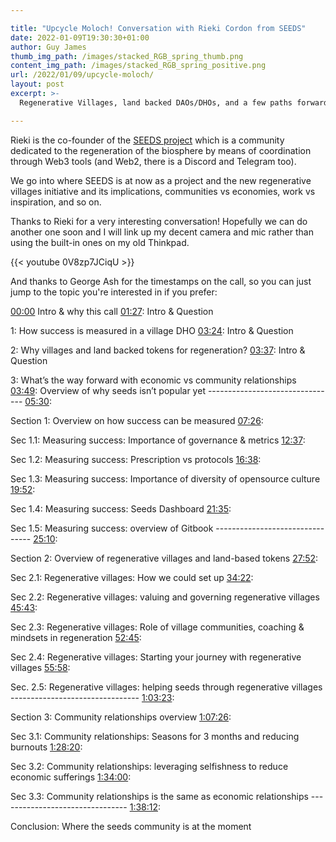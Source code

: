 ```yaml
---

title: "Upcycle Moloch! Conversation with Rieki Cordon from SEEDS"
date: 2022-01-09T19:30:30+01:00
author: Guy James
thumb_img_path: /images/stacked_RGB_spring_thumb.png
content_img_path: /images/stacked_RGB_spring_positive.png
url: /2022/01/09/upcycle-moloch/
layout: post
excerpt: >-
  Regenerative Villages, land backed DAOs/DHOs, and a few paths forwards for SEEDS

---
```


Rieki is the co-founder of the [SEEDS project](https://joinseeds.earth) which is a community dedicated to the regeneration of the biosphere by means of coordination through Web3 tools (and Web2, there is a Discord and Telegram too).

We go into where SEEDS is at now as a project and the new regenerative villages initiative and its implications, communities vs economies, work vs inspiration, and so on.

Thanks to Rieki for a very interesting conversation! Hopefully we can do another one soon and I will link up my decent camera and mic rather than using the built-in ones on my old Thinkpad.

{{< youtube 0V8zp7JCiqU >}}

And thanks to George Ash for the timestamps on the call, so you can just jump to the topic you're interested in if you prefer:

[00:00](https://www.youtube.com/watch?v=0V8zp7JCiqU&t=0s) Intro & why this call [01:27](https://www.youtube.com/watch?v=0V8zp7JCiqU&t=87s): Intro & Question

1: How success is measured in a village DHO [03:24](https://www.youtube.com/watch?v=0V8zp7JCiqU&t=204s): Intro & Question

2: Why villages and land backed tokens for regeneration? [03:37](https://www.youtube.com/watch?v=0V8zp7JCiqU&t=217s): Intro & Question

3: What’s the way forward with economic vs community relationships [03:49](https://www.youtube.com/watch?v=0V8zp7JCiqU&t=229s): Overview of why seeds isn’t popular yet \-------------------------------- [05:30](https://www.youtube.com/watch?v=0V8zp7JCiqU&t=330s):

Section 1: Overview on how success can be measured [07:26](https://www.youtube.com/watch?v=0V8zp7JCiqU&t=446s):

Sec 1.1: Measuring success: Importance of governance & metrics [12:37](https://www.youtube.com/watch?v=0V8zp7JCiqU&t=757s):

Sec 1.2: Measuring success: Prescription vs protocols [16:38](https://www.youtube.com/watch?v=0V8zp7JCiqU&t=998s):

Sec 1.3: Measuring success: Importance of diversity of opensource culture [19:52](https://www.youtube.com/watch?v=0V8zp7JCiqU&t=1192s):

Sec 1.4: Measuring success: Seeds Dashboard [21:35](https://www.youtube.com/watch?v=0V8zp7JCiqU&t=1295s):

Sec 1.5: Measuring success: overview of Gitbook \-------------------------------- [25:10](https://www.youtube.com/watch?v=0V8zp7JCiqU&t=1510s):

Section 2: Overview of regenerative villages and land-based tokens [27:52](https://www.youtube.com/watch?v=0V8zp7JCiqU&t=1672s):

Sec 2.1: Regenerative villages: How we could set up [34:22](https://www.youtube.com/watch?v=0V8zp7JCiqU&t=2062s):

Sec 2.2: Regenerative villages: valuing and governing regenerative villages [45:43](https://www.youtube.com/watch?v=0V8zp7JCiqU&t=2743s):

Sec 2.3: Regenerative villages: Role of village communities, coaching & mindsets in regeneration [52:45](https://www.youtube.com/watch?v=0V8zp7JCiqU&t=3165s):

Sec 2.4: Regenerative villages: Starting your journey with regenerative villages [55:58](https://www.youtube.com/watch?v=0V8zp7JCiqU&t=3358s):

Sec. 2.5: Regenerative villages: helping seeds through regenerative villages \-------------------------------- [1:03:23](https://www.youtube.com/watch?v=0V8zp7JCiqU&t=3803s):

Section 3: Community relationships overview [1:07:26](https://www.youtube.com/watch?v=0V8zp7JCiqU&t=4046s):

Sec 3.1: Community relationships: Seasons for 3 months and reducing burnouts [1:28:20](https://www.youtube.com/watch?v=0V8zp7JCiqU&t=5300s):

Sec 3.2: Community relationships: leveraging selfishness to reduce economic sufferings [1:34:00](https://www.youtube.com/watch?v=0V8zp7JCiqU&t=5640s):

Sec 3.3: Community relationships is the same as economic relationships \-------------------------------- [1:38:12](https://www.youtube.com/watch?v=0V8zp7JCiqU&t=5892s):

Conclusion: Where the seeds community is at the moment
